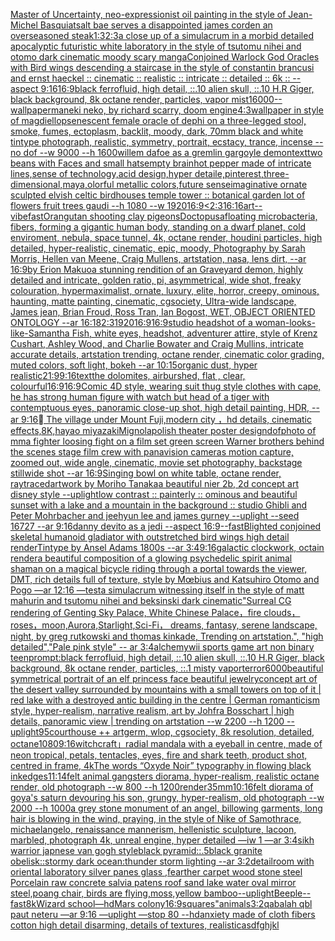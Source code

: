 [Master of Uncertainty, neo-expressionist oil painting in the style of Jean-Michel Basquiat](https://www.ebank.nz/aiartgenerator?category=Master%20of%20Uncertainty%2C%20neo-expressionist%20oil%20painting%20in%20the%20style%20of%20Jean-Michel%20Basquiat)[salt bae serves a disappointed james corden an overseasoned steak](https://www.ebank.nz/aiartgenerator?category=salt%20bae%20serves%20a%20disappointed%20james%20corden%20an%20overseasoned%20steak)[1:3](https://www.ebank.nz/aiartgenerator?category=1%3A3)[2:3](https://www.ebank.nz/aiartgenerator?category=2%3A3)[a close up of a simulacrum in a morbid detailed apocalyptic futuristic white laboratory in the style of tsutomu nihei and otomo dark cinematic moody scary manga](https://www.ebank.nz/aiartgenerator?category=a%20close%20up%20of%20a%20simulacrum%20in%20a%20morbid%20detailed%20apocalyptic%20futuristic%20white%20laboratory%20in%20the%20style%20of%20tsutomu%20nihei%20and%20otomo%20dark%20cinematic%20moody%20scary%20manga)[Conjoined Warlock God Oracles with Bird wings descending a staircase in the style of constantin brancusi and ernst haeckel :: cinematic :: realistic :: intricate :: detailed :: 6k :: --aspect 9:16](https://www.ebank.nz/aiartgenerator?category=Conjoined%20Warlock%20God%20Oracles%20with%20Bird%20wings%20descending%20a%20staircase%20in%20the%20style%20of%20constantin%20brancusi%20and%20ernst%20haeckel%20%3A%3A%20cinematic%20%3A%3A%20realistic%20%3A%3A%20intricate%20%3A%3A%20detailed%20%3A%3A%206k%20%3A%3A%20--aspect%209%3A16)[16:9](https://www.ebank.nz/aiartgenerator?category=16%3A9)[black ferrofluid, high detail, ::.10 alien skull, ::.10 H.R Giger, black background, 8k octane render, particles, vapor mist](https://www.ebank.nz/aiartgenerator?category=black%20ferrofluid%2C%20high%20detail%2C%20%3A%3A.10%20alien%20skull%2C%20%3A%3A.10%20H.R%20Giger%2C%20black%20background%2C%208k%20octane%20render%2C%20particles%2C%20vapor%20mist)[16000](https://www.ebank.nz/aiartgenerator?category=16000)[--wallpaper](https://www.ebank.nz/aiartgenerator?category=--wallpaper)[maneki neko, by richard scarry, doom engine](https://www.ebank.nz/aiartgenerator?category=maneki%20neko%2C%20by%20richard%20scarry%2C%20doom%20engine)[4:3](https://www.ebank.nz/aiartgenerator?category=4%3A3)[wallpaper in style of magdiellop](https://www.ebank.nz/aiartgenerator?category=wallpaper%20in%20style%20of%20magdiellop)[senescent  female oracle of dephi on a three-legged stool, smoke, fumes, ectoplasm, backlit, moody, dark, 70mm black and white tintype photograph, realistic, symmetry, portrait, ecstacy, trance, incense --no dof --w 9000 --h 1600](https://www.ebank.nz/aiartgenerator?category=senescent%20%20female%20oracle%20of%20dephi%20on%20a%20three-legged%20stool%2C%20smoke%2C%20fumes%2C%20ectoplasm%2C%20backlit%2C%20moody%2C%20dark%2C%2070mm%20black%20and%20white%20tintype%20photograph%2C%20realistic%2C%20symmetry%2C%20portrait%2C%20ecstacy%2C%20trance%2C%20incense%20--no%20dof%20--w%209000%20--h%201600)[willem dafoe as a gremlin gargoyle demon](https://www.ebank.nz/aiartgenerator?category=willem%20dafoe%20as%20a%20gremlin%20gargoyle%20demon)[text](https://www.ebank.nz/aiartgenerator?category=text)[two beans with Faces and small hats](https://www.ebank.nz/aiartgenerator?category=two%20beans%20with%20Faces%20and%20small%20hats)[empty brain](https://www.ebank.nz/aiartgenerator?category=empty%20brain)[hot pepper made of intricate lines,sense of technology,acid design,hyper detaile,pinterest,three-dimensional,maya,olorful metallic colors,future sense](https://www.ebank.nz/aiartgenerator?category=hot%20pepper%20made%20of%20intricate%20lines%2Csense%20of%20technology%2Cacid%20design%2Chyper%20detaile%2Cpinterest%2Cthree-dimensional%2Cmaya%2Colorful%20metallic%20colors%2Cfuture%20sense)[imaginative ornate sculpted elvish celtic birdhouses temple tower :: botanical garden lot of flowers fruit trees gaudi --h 1080 --w 1920](https://www.ebank.nz/aiartgenerator?category=imaginative%20ornate%20sculpted%20elvish%20celtic%20birdhouses%20temple%20tower%20%3A%3A%20botanical%20garden%20lot%20of%20flowers%20fruit%20trees%20gaudi%20--h%201080%20--w%201920)[16:9](https://www.ebank.nz/aiartgenerator?category=16%3A9)[<2:3](https://www.ebank.nz/aiartgenerator?category=%3C2%3A3)[16:16](https://www.ebank.nz/aiartgenerator?category=16%3A16)[art](https://www.ebank.nz/aiartgenerator?category=art)[--vibefast](https://www.ebank.nz/aiartgenerator?category=--vibefast)[Orangutan shooting clay pigeons](https://www.ebank.nz/aiartgenerator?category=Orangutan%20shooting%20clay%20pigeons)[Doctopusa](https://www.ebank.nz/aiartgenerator?category=Doctopusa)[floating microbacteria, fibers, forming a gigantic human body, standing on a dwarf planet, cold enviroment, nebula, space tunnel, 4k, octane render, houdini particles, high detailed, hyper-realistic, cinematic, epic, moody, Photography by Sarah Morris, Hellen van Meene, Craig Mullens, artstation, nasa, lens dirt, --ar 16:9](https://www.ebank.nz/aiartgenerator?category=floating%20microbacteria%2C%20fibers%2C%20forming%20a%20gigantic%20human%20body%2C%20standing%20on%20a%20dwarf%20planet%2C%20cold%20enviroment%2C%20nebula%2C%20space%20tunnel%2C%204k%2C%20octane%20render%2C%20houdini%20particles%2C%20high%20detailed%2C%20hyper-realistic%2C%20cinematic%2C%20epic%2C%20moody%2C%20Photography%20by%20Sarah%20Morris%2C%20Hellen%20van%20Meene%2C%20Craig%20Mullens%2C%20artstation%2C%20nasa%2C%20lens%20dirt%2C%20--ar%2016%3A9)[by Erion Makuo](https://www.ebank.nz/aiartgenerator?category=by%20Erion%20Makuo)[a stunning rendition of an Graveyard demon, highly detailed and intricate, golden ratio, pi, asymmetrical, wide shot, freaky colouration, hypermaximalist, ornate, luxury, elite, horror, creepy, ominous, haunting, matte painting, cinematic, cgsociety, Ultra-wide landscape, James jean, Brian Froud, Ross Tran, Ian Bogost, WET, OBJECT ORIENTED ONTOLOGY --ar 16:18](https://www.ebank.nz/aiartgenerator?category=a%20stunning%20rendition%20of%20an%20Graveyard%20demon%2C%20highly%20detailed%20and%20intricate%2C%20golden%20ratio%2C%20pi%2C%20asymmetrical%2C%20wide%20shot%2C%20freaky%20colouration%2C%20hypermaximalist%2C%20ornate%2C%20luxury%2C%20elite%2C%20horror%2C%20creepy%2C%20ominous%2C%20haunting%2C%20matte%20painting%2C%20cinematic%2C%20cgsociety%2C%20Ultra-wide%20landscape%2C%20James%20jean%2C%20Brian%20Froud%2C%20Ross%20Tran%2C%20Ian%20Bogost%2C%20WET%2C%20OBJECT%20ORIENTED%20ONTOLOGY%20--ar%2016%3A18)[2:3](https://www.ebank.nz/aiartgenerator?category=2%3A3)[1920](https://www.ebank.nz/aiartgenerator?category=1920)[16:9](https://www.ebank.nz/aiartgenerator?category=16%3A9)[16:9](https://www.ebank.nz/aiartgenerator?category=16%3A9)[studio headshot of a woman-looks-like-Samantha Fish, white eyes, headshot, adventurer attire, style of Krenz Cushart, Ashley Wood, and Charlie Bowater and Craig Mullins, intricate accurate details, artstation trending, octane render, cinematic color grading, muted colors, soft light, bokeh --ar 10:15](https://www.ebank.nz/aiartgenerator?category=studio%20headshot%20of%20a%20woman-looks-like-Samantha%20Fish%2C%20white%20eyes%2C%20headshot%2C%20adventurer%20attire%2C%20style%20of%20Krenz%20Cushart%2C%20Ashley%20Wood%2C%20and%20Charlie%20Bowater%20and%20Craig%20Mullins%2C%20intricate%20accurate%20details%2C%20artstation%20trending%2C%20octane%20render%2C%20cinematic%20color%20grading%2C%20muted%20colors%2C%20soft%20light%2C%20bokeh%20--ar%2010%3A15)[organic dust, hyper realistic](https://www.ebank.nz/aiartgenerator?category=organic%20dust%2C%20hyper%20realistic)[21:9](https://www.ebank.nz/aiartgenerator?category=21%3A9)[9:16](https://www.ebank.nz/aiartgenerator?category=9%3A16)[text](https://www.ebank.nz/aiartgenerator?category=text)[the dolomites, airburshed, flat , clear, colourful](https://www.ebank.nz/aiartgenerator?category=the%20dolomites%2C%20airburshed%2C%20flat%20%2C%20clear%2C%20colourful)[16:9](https://www.ebank.nz/aiartgenerator?category=16%3A9)[16:9](https://www.ebank.nz/aiartgenerator?category=16%3A9)[Comic 4D style, wearing suit thug style clothes with cape, he has strong human figure with watch but head of a tiger with contemptuous eyes, panoramic close-up shot, high detail painting, HDR,  -- ar 9:16](https://www.ebank.nz/aiartgenerator?category=Comic%204D%20style%2C%20wearing%20suit%20thug%20style%20clothes%20with%20cape%2C%20he%20has%20strong%20human%20figure%20with%20watch%20but%20head%20of%20a%20tiger%20with%20contemptuous%20eyes%2C%20panoramic%20close-up%20shot%2C%20high%20detail%20painting%2C%20HDR%2C%20%20--%20ar%209%3A16)[ The village under Mount Fuji,modern city ，hd details, cinematic effects,8K,hayao miyazaki](https://www.ebank.nz/aiartgenerator?category=%EF%82%B7%20The%20village%20under%20Mount%20Fuji%2Cmodern%20city%20%EF%BC%8Chd%20details%2C%20cinematic%20effects%2C8K%2Chayao%20miyazaki)[Mignola](https://www.ebank.nz/aiartgenerator?category=Mignola)[polish theater poster design](https://www.ebank.nz/aiartgenerator?category=polish%20theater%20poster%20design)[dof](https://www.ebank.nz/aiartgenerator?category=dof)[photo of mma fighter loosing fight on a film set green screen Warner brothers behind the scenes stage film crew with panavision cameras motion capture, zoomed out, wide angle, cinematic, movie set photography, backstage stillwide shot  --ar 16:9](https://www.ebank.nz/aiartgenerator?category=photo%20of%20mma%20fighter%20loosing%20fight%20on%20a%20film%20set%20green%20screen%20Warner%20brothers%20behind%20the%20scenes%20stage%20film%20crew%20with%20panavision%20cameras%20motion%20capture%2C%20zoomed%20out%2C%20wide%20angle%2C%20cinematic%2C%20movie%20set%20photography%2C%20backstage%20stillwide%20shot%20%20--ar%2016%3A9)[Singing bowl on white table, octane render, raytraced](https://www.ebank.nz/aiartgenerator?category=Singing%20bowl%20on%20white%20table%2C%20octane%20render%2C%20raytraced)[artwork by Moriho Tanaka](https://www.ebank.nz/aiartgenerator?category=artwork%20by%20Moriho%20Tanaka)[a beautiful nier 2b, 2d concept art disney style --uplight](https://www.ebank.nz/aiartgenerator?category=a%20beautiful%20nier%202b%2C%202d%20concept%20art%20disney%20style%20--uplight)[low contrast :: painterly :: ominous and beautiful sunset with a lake and a mountain in the background :: studio Ghibli and Peter Mohrbacher and jeehyun lee and james gurney --uplight --seed 16727 --ar 9:16](https://www.ebank.nz/aiartgenerator?category=low%20contrast%20%3A%3A%20painterly%20%3A%3A%20ominous%20and%20beautiful%20sunset%20with%20a%20lake%20and%20a%20mountain%20in%20the%20background%20%3A%3A%20studio%20Ghibli%20and%20Peter%20Mohrbacher%20and%20jeehyun%20lee%20and%20james%20gurney%20--uplight%20--seed%2016727%20--ar%209%3A16)[danny devito as a jedi --aspect 16:9](https://www.ebank.nz/aiartgenerator?category=danny%20devito%20as%20a%20jedi%20--aspect%2016%3A9)[--fast](https://www.ebank.nz/aiartgenerator?category=--fast)[Blighted conjoined skeletal humanoid gladiator with outstretched bird wings  high detail renderTintype by Ansel Adams 1800s --ar 3:4](https://www.ebank.nz/aiartgenerator?category=Blighted%20conjoined%20skeletal%20humanoid%20gladiator%20with%20outstretched%20bird%20wings%20%20high%20detail%20renderTintype%20by%20Ansel%20Adams%201800s%20--ar%203%3A4)[9:16](https://www.ebank.nz/aiartgenerator?category=9%3A16)[galactic clockwork, octain render](https://www.ebank.nz/aiartgenerator?category=galactic%20clockwork%2C%20octain%20render)[a beautiful composition of a glowing psychedelic spirit animal shaman on a magical bicycle riding through a portal towards the viewer, DMT,  rich details full of texture, style by Mœbius and Katsuhiro Otomo and Pogo —ar 12:16 —test](https://www.ebank.nz/aiartgenerator?category=a%20beautiful%20composition%20of%20a%20glowing%20psychedelic%20spirit%20animal%20shaman%20on%20a%20magical%20bicycle%20riding%20through%20a%20portal%20towards%20the%20viewer%2C%20DMT%2C%20%20rich%20details%20full%20of%20texture%2C%20style%20by%20M%C5%93bius%20and%20Katsuhiro%20Otomo%20and%20Pogo%20%E2%80%94ar%2012%3A16%20%E2%80%94test)[a simulacrum witnessing itself in the style of matt mahurin and tsutomu nihei and beksinski dark cinematic](https://www.ebank.nz/aiartgenerator?category=a%20simulacrum%20witnessing%20itself%20in%20the%20style%20of%20matt%20mahurin%20and%20tsutomu%20nihei%20and%20beksinski%20dark%20cinematic)["Surreal CG rendering of Genting Sky Palace, White Chinese Palace，fire clouds，roses，moon,Aurora,Starlight,Sci-Fi， dreams, fantasy, serene landscape, night, by greg rutkowski and thomas kinkade, Trending on artstation.",    "high detailed","Pale pink style"  -- ar 3:4](https://www.ebank.nz/aiartgenerator?category=%22Surreal%20CG%20rendering%20of%20Genting%20Sky%20Palace%2C%20White%20Chinese%20Palace%EF%BC%8Cfire%20clouds%EF%BC%8Croses%EF%BC%8Cmoon%2CAurora%2CStarlight%2CSci-Fi%EF%BC%8C%20dreams%2C%20fantasy%2C%20serene%20landscape%2C%20night%2C%20by%20greg%20rutkowski%20and%20thomas%20kinkade%2C%20Trending%20on%20artstation.%22%2C%20%20%20%20%22high%20detailed%22%2C%22Pale%20pink%20style%22%20%20--%20ar%203%3A4)[alchemy](https://www.ebank.nz/aiartgenerator?category=alchemy)[wii sports game art non binary teen](https://www.ebank.nz/aiartgenerator?category=wii%20sports%20game%20art%20non%20binary%20teen)[prompt:black ferrofluid, high detail, ::.10 alien skull, ::.10 H.R Giger, black background, 8k octane render, particles, ::.1 misty vapor](https://www.ebank.nz/aiartgenerator?category=prompt%3Ablack%20ferrofluid%2C%20high%20detail%2C%20%3A%3A.10%20alien%20skull%2C%20%3A%3A.10%20H.R%20Giger%2C%20black%20background%2C%208k%20octane%20render%2C%20particles%2C%20%3A%3A.1%20misty%20vapor)[terror](https://www.ebank.nz/aiartgenerator?category=terror)[6000](https://www.ebank.nz/aiartgenerator?category=6000)[beautiful symmetrical portrait of an elf princess face beautiful jewelry](https://www.ebank.nz/aiartgenerator?category=beautiful%20symmetrical%20portrait%20of%20an%20elf%20princess%20face%20beautiful%20jewelry)[concept art of the desert valley surrounded by mountains with a small towers on top of it | red lake with a destroyed antic building in the centre | German romanticism style, hyper-realism, narrative realism, art by Johfra Bosschart | high details, panoramic view | trending on artstation --w 2200 --h 1200 --uplight](https://www.ebank.nz/aiartgenerator?category=concept%20art%20of%20the%20desert%20valley%20surrounded%20by%20mountains%20with%20a%20small%20towers%20on%20top%20of%20it%20%7C%20red%20lake%20with%20a%20destroyed%20antic%20building%20in%20the%20centre%20%7C%20German%20romanticism%20style%2C%20hyper-realism%2C%20narrative%20realism%2C%20art%20by%20Johfra%20Bosschart%20%7C%20high%20details%2C%20panoramic%20view%20%7C%20trending%20on%20artstation%20--w%202200%20--h%201200%20--uplight)[95](https://www.ebank.nz/aiartgenerator?category=95)[courthouse ++ artgerm, wlop, cgsociety, 8k resolution, detailed, octane](https://www.ebank.nz/aiartgenerator?category=courthouse%20%2B%2B%20artgerm%2C%20wlop%2C%20cgsociety%2C%208k%20resolution%2C%20detailed%2C%20octane)[1080](https://www.ebank.nz/aiartgenerator?category=1080)[9:16](https://www.ebank.nz/aiartgenerator?category=9%3A16)[witchcraft」](https://www.ebank.nz/aiartgenerator?category=witchcraft%E3%80%8D)[radial mandala with a eyeball in centre, made of neon tropical, petals, tentacles, eyes, fire and shark teeth, product shot, centred in frame, 4k](https://www.ebank.nz/aiartgenerator?category=radial%20mandala%20with%20a%20eyeball%20in%20centre%2C%20made%20of%20neon%20tropical%2C%20petals%2C%20tentacles%2C%20eyes%2C%20fire%20and%20shark%20teeth%2C%20product%20shot%2C%20centred%20in%20frame%2C%204k)[The words “Oxyde Noir” typography in flowing black ink](https://www.ebank.nz/aiartgenerator?category=The%20words%20%E2%80%9COxyde%20Noir%E2%80%9D%20typography%20in%20flowing%20black%20ink)[edges](https://www.ebank.nz/aiartgenerator?category=edges)[11:14](https://www.ebank.nz/aiartgenerator?category=11%3A14)[felt animal gangsters diorama, hyper-realism, realistic octane render, old photograph --w 800 --h 1200](https://www.ebank.nz/aiartgenerator?category=felt%20animal%20gangsters%20diorama%2C%20hyper-realism%2C%20realistic%20octane%20render%2C%20old%20photograph%20--w%20800%20--h%201200)[render](https://www.ebank.nz/aiartgenerator?category=render)[35mm](https://www.ebank.nz/aiartgenerator?category=35mm)[10:16](https://www.ebank.nz/aiartgenerator?category=10%3A16)[felt diorama of goya's saturn devouring his son, grungy, hyper-realism, old photograph --w 2000 --h 1000](https://www.ebank.nz/aiartgenerator?category=felt%20diorama%20of%20goya%27s%20saturn%20devouring%20his%20son%2C%20grungy%2C%20hyper-realism%2C%20old%20photograph%20--w%202000%20--h%201000)[a grey stone monument of an angel, billowing garments, long hair is blowing in the wind, praying, in the style of Nike of Samothrace, michaelangelo, renaissance mannerism, hellenistic sculpture, lacoon, marbled, photograph 4k, unreal engine, hyper detailed —iw 1 —ar 3:4](https://www.ebank.nz/aiartgenerator?category=a%20grey%20stone%20monument%20of%20an%20angel%2C%20billowing%20garments%2C%20long%20hair%20is%20blowing%20in%20the%20wind%2C%20praying%2C%20in%20the%20style%20of%20Nike%20of%20Samothrace%2C%20michaelangelo%2C%20renaissance%20mannerism%2C%20hellenistic%20sculpture%2C%20lacoon%2C%20marbled%2C%20photograph%204k%2C%20unreal%20engine%2C%20hyper%20detailed%20%E2%80%94iw%201%20%E2%80%94ar%203%3A4)[sikh warrior japnese van gogh style](https://www.ebank.nz/aiartgenerator?category=sikh%20warrior%20japnese%20van%20gogh%20style)[black pyramid::.5black granite obelisk::stormy dark ocean:thunder storm lighting --ar 3:2](https://www.ebank.nz/aiartgenerator?category=black%20pyramid%3A%3A.5black%20granite%20obelisk%3A%3Astormy%20dark%20ocean%3Athunder%20storm%20lighting%20--ar%203%3A2)[detail](https://www.ebank.nz/aiartgenerator?category=detail)[room with oriental laboratory silver panes glass ,fearther carpet wood stone steel Porcelain raw concrete salvia patens roof sand lake water oval mirror steel,poang chair, birds are flying,moss,yellow bamboo](https://www.ebank.nz/aiartgenerator?category=room%20with%20oriental%20laboratory%20silver%20panes%20glass%20%2Cfearther%20carpet%20wood%20stone%20steel%20Porcelain%20raw%20concrete%20salvia%20patens%20roof%20sand%20lake%20water%20oval%20mirror%20steel%2Cpoang%20chair%2C%20birds%20are%20flying%2Cmoss%2Cyellow%20bamboo)[--uplight](https://www.ebank.nz/aiartgenerator?category=--uplight)[Beeple](https://www.ebank.nz/aiartgenerator?category=Beeple)[--fast](https://www.ebank.nz/aiartgenerator?category=--fast)[8k](https://www.ebank.nz/aiartgenerator?category=8k)[Wizard school](https://www.ebank.nz/aiartgenerator?category=Wizard%20school)[—hd](https://www.ebank.nz/aiartgenerator?category=%E2%80%94hd)[Mars colony](https://www.ebank.nz/aiartgenerator?category=Mars%20colony)[16:9](https://www.ebank.nz/aiartgenerator?category=16%3A9)[squares"](https://www.ebank.nz/aiartgenerator?category=squares%22)[animals](https://www.ebank.nz/aiartgenerator?category=animals)[3:2](https://www.ebank.nz/aiartgenerator?category=3%3A2)[qabalah qbl paut neteru —ar 9:16 —uplight —stop 80 --hd](https://www.ebank.nz/aiartgenerator?category=qabalah%20qbl%20paut%20neteru%20%E2%80%94ar%209%3A16%20%E2%80%94uplight%20%E2%80%94stop%2080%20--hd)[anxiety made of cloth fibers cotton high detail disarming, details of textures, realistic](https://www.ebank.nz/aiartgenerator?category=anxiety%20made%20of%20cloth%20fibers%20cotton%20high%20detail%20disarming%2C%20details%20of%20textures%2C%20realistic)[asdfghjkl](https://www.ebank.nz/aiartgenerator?category=asdfghjkl)